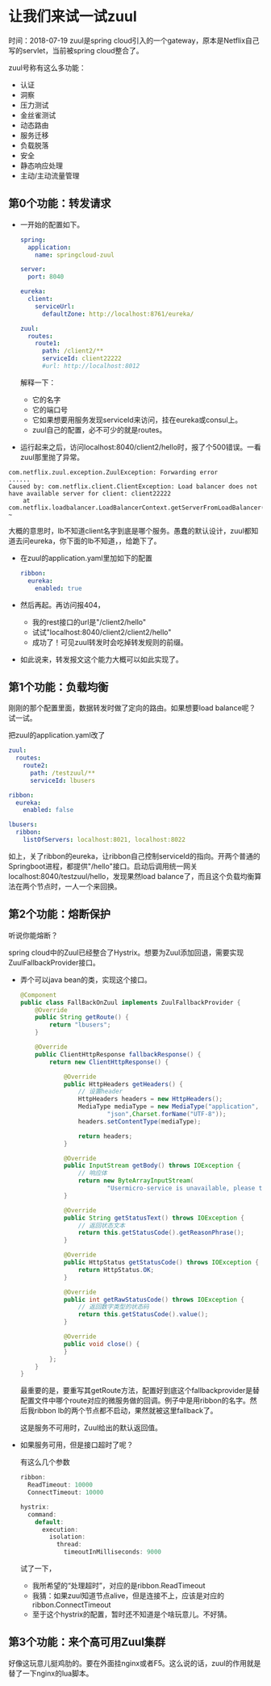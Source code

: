 # 让我们来试一试zuul
时间：2018-07-19
zuul是spring cloud引入的一个gateway，原本是Netflix自己写的servlet，当前被spring cloud整合了。

zuul号称有这么多功能：

- 认证
- 洞察
- 压力测试
- 金丝雀测试
- 动态路由
- 服务迁移
- 负载脱落
- 安全
- 静态响应处理
- 主动/主动流量管理

## 第0个功能：转发请求



* 一开始的配置如下。

  ```yaml
  spring:
    application:
      name: springcloud-zuul
  
  server:
    port: 8040
  
  eureka:
    client:
      serviceUrl:
        defaultZone: http://localhost:8761/eureka/
  
  zuul:
    routes:
      route1:
        path: /client2/**
        serviceId: client22222
        #url: http://localhost:8012
  ```

  解释一下：
  * 它的名字
  * 它的端口号
  * 它如果想要用服务发现serviceId来访问，挂在eureka或consul上。
  * zuul自己的配置，必不可少的就是routes。

* 运行起来之后，访问localhost:8040/client2/hello时，报了个500错误。一看zuul那里抛了异常。

```
com.netflix.zuul.exception.ZuulException: Forwarding error
......
Caused by: com.netflix.client.ClientException: Load balancer does not have available server for client: client22222
	at com.netflix.loadbalancer.LoadBalancerContext.getServerFromLoadBalancer(LoadBalancerContext.java:483) ~
```

​	大概的意思时，lb不知道client名字到底是哪个服务。愚蠢的默认设计，zuul都知道去问eureka，你下面的lb不知道，，给跪下了。

* 在zuul的application.yaml里加如下的配置

  ```yaml
  ribbon:
    eureka:
      enabled: true
  ```

* 然后再起。再访问报404，

  * 我的rest接口的url是"/client2/hello"
  * 试试"localhost:8040/client2/client2/hello"
  * 成功了！可见zuul转发时会吃掉转发规则的前缀。

* 如此说来，转发报文这个能力大概可以如此实现了。



## 第1个功能：负载均衡

刚刚的那个配置里面，数据转发时做了定向的路由。如果想要load balance呢？试一试。

把zuul的application.yaml改了

```yaml
zuul:
  routes:
    route2:
      path: /testzuul/**
      serviceId: lbusers

ribbon:
  eureka:
    enabled: false

lbusers:
  ribbon:
    listOfServers: localhost:8021, localhost:8022
```

如上，关了ribbon的eureka，让ribbon自己控制serviceId的指向。开两个普通的Springboot进程，都提供"/hello"接口。启动后调用统一网关localhost:8040/testzuul/hello，发现果然load balance了，而且这个负载均衡算法在两个节点时，一人一个来回换。

## 第2个功能：熔断保护

听说你能熔断？

spring cloud中的Zuul已经整合了Hystrix。想要为Zuul添加回退，需要实现ZuulFallbackProvider接口。

* 弄个可以java bean的类，实现这个接口。

  ```java
  @Component
  public class FallBackOnZuul implements ZuulFallbackProvider {
      @Override
      public String getRoute() {
          return "lbusers";
      }
  
      @Override
      public ClientHttpResponse fallbackResponse() {
          return new ClientHttpResponse() {
  
              @Override
              public HttpHeaders getHeaders() {
                  // 设置header
                  HttpHeaders headers = new HttpHeaders();
                  MediaType mediaType = new MediaType("application",
                          "json",Charset.forName("UTF-8"));
                  headers.setContentType(mediaType);
  
                  return headers;
              }
  
              @Override
              public InputStream getBody() throws IOException {
                  // 响应体
                  return new ByteArrayInputStream(
                          "Usermicro-service is unavailable, please try it again later!".getBytes());
              }
  
              @Override
              public String getStatusText() throws IOException {
                  // 返回状态文本
                  return this.getStatusCode().getReasonPhrase();
              }
  
              @Override
              public HttpStatus getStatusCode() throws IOException {
                  return HttpStatus.OK;
              }
  
              @Override
              public int getRawStatusCode() throws IOException {
                  // 返回数字类型的状态码
                  return this.getStatusCode().value();
              }
  
              @Override
              public void close() {
              }
          };
      }
  }
  ```

  最重要的是，要重写其getRoute方法，配置好到底这个fallbackprovider是替配置文件中哪个route对应的微服务做的回调。例子中是用ribbon的名字。然后我ribbon lb的两个节点都不启动，果然就被这里fallback了。

  这是服务不可用时，Zuul给出的默认返回值。

* 如果服务可用，但是接口超时了呢？

  有这么几个参数

    ```java
    ribbon:
      ReadTimeout: 10000
      ConnectTimeout: 10000
  
    hystrix:
      command:
        default:
          execution:
            isolation:
              thread:
                timeoutInMilliseconds: 9000
  
    ```

  试了一下，

  * 我所希望的“处理超时”，对应的是ribbon.ReadTimeout
  * 我猜：如果zuul知道节点alive，但是连接不上，应该是对应的ribbon.ConnectTimeout
  * 至于这个hystrix的配置，暂时还不知道是个啥玩意儿。不好猜。

## 第3个功能：来个高可用Zuul集群

好像这玩意儿挺鸡肋的。要在外面挂nginx或者F5。这么说的话，zuul的作用就是替了一下nginx的lua脚本。